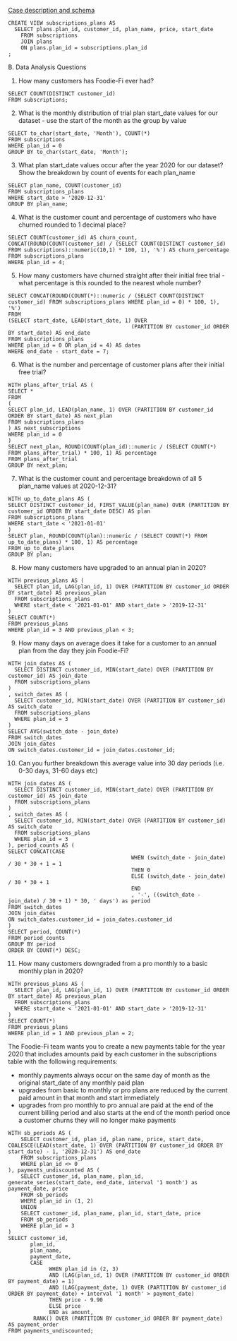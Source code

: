 [Case description and schema](https://8weeksqlchallenge.com/case-study-3/)
```
CREATE VIEW subscriptions_plans AS 
  SELECT plans.plan_id, customer_id, plan_name, price, start_date
    FROM subscriptions
    JOIN plans
    ON plans.plan_id = subscriptions.plan_id
;
```
B. Data Analysis Questions

1. How many customers has Foodie-Fi ever had?
```
SELECT COUNT(DISTINCT customer_id)
FROM subscriptions;
```
2. What is the monthly distribution of trial plan start_date values for our dataset - use the start of the month as the group by value
```
SELECT to_char(start_date, 'Month'), COUNT(*)
FROM subscriptions
WHERE plan_id = 0
GROUP BY to_char(start_date, 'Month');
```
3. What plan start_date values occur after the year 2020 for our dataset? Show the breakdown by count of events for each plan_name
```
SELECT plan_name, COUNT(customer_id)
FROM subscriptions_plans
WHERE start_date > '2020-12-31'
GROUP BY plan_name;
```
4. What is the customer count and percentage of customers who have churned rounded to 1 decimal place?
```
SELECT COUNT(customer_id) AS churn_count, CONCAT(ROUND(COUNT(customer_id) / (SELECT COUNT(DISTINCT customer_id) FROM subscriptions)::numeric(10,1) * 100, 1), '%') AS churn_percentage
FROM subscriptions_plans
WHERE plan_id = 4;
```
5. How many customers have churned straight after their initial free trial - what percentage is this rounded to the nearest whole number?
```
SELECT CONCAT(ROUND(COUNT(*)::numeric / (SELECT COUNT(DISTINCT customer_id) FROM subscriptions_plans WHERE plan_id = 0) * 100, 1), '%')
FROM
(SELECT start_date, LEAD(start_date, 1) OVER
                                       (PARTITION BY customer_id ORDER BY start_date) AS end_date
FROM subscriptions_plans
WHERE plan_id = 0 OR plan_id = 4) AS dates
WHERE end_date - start_date = 7;
```
6. What is the number and percentage of customer plans after their initial free trial?
```
WITH plans_after_trial AS (
SELECT *
FROM
(
SELECT plan_id, LEAD(plan_name, 1) OVER (PARTITION BY customer_id ORDER BY start_date) AS next_plan
FROM subscriptions_plans
) AS next_subscriptions
WHERE plan_id = 0
)
SELECT next_plan, ROUND(COUNT(plan_id)::numeric / (SELECT COUNT(*) FROM plans_after_trial) * 100, 1) AS percentage
FROM plans_after_trial
GROUP BY next_plan;
```
7. What is the customer count and percentage breakdown of all 5 plan_name values at 2020-12-31?
```
WITH up_to_date_plans AS (
SELECT DISTINCT customer_id, FIRST_VALUE(plan_name) OVER (PARTITION BY customer_id ORDER BY start_date DESC) AS plan
FROM subscriptions_plans
WHERE start_date < '2021-01-01'
)
SELECT plan, ROUND(COUNT(plan)::numeric / (SELECT COUNT(*) FROM up_to_date_plans) * 100, 1) AS percentage
FROM up_to_date_plans
GROUP BY plan;
```
8. How many customers have upgraded to an annual plan in 2020?
```
WITH previous_plans AS (
  SELECT plan_id, LAG(plan_id, 1) OVER (PARTITION BY customer_id ORDER BY start_date) AS previous_plan
  FROM subscriptions_plans
  WHERE start_date < '2021-01-01' AND start_date > '2019-12-31'
)
SELECT COUNT(*)
FROM previous_plans
WHERE plan_id = 3 AND previous_plan < 3;
```
9. How many days on average does it take for a customer to an annual plan from the day they join Foodie-Fi?
```
WITH join_dates AS (
  SELECT DISTINCT customer_id, MIN(start_date) OVER (PARTITION BY customer_id) AS join_date
  FROM subscriptions_plans
)
, switch_dates AS (
  SELECT customer_id, MIN(start_date) OVER (PARTITION BY customer_id) AS switch_date
  FROM subscriptions_plans
  WHERE plan_id = 3
)
SELECT AVG(switch_date - join_date)
FROM switch_dates
JOIN join_dates
ON switch_dates.customer_id = join_dates.customer_id;
```
10. Can you further breakdown this average value into 30 day periods (i.e. 0-30 days, 31-60 days etc)
```
WITH join_dates AS (
  SELECT DISTINCT customer_id, MIN(start_date) OVER (PARTITION BY customer_id) AS join_date
  FROM subscriptions_plans
)
, switch_dates AS (
  SELECT customer_id, MIN(start_date) OVER (PARTITION BY customer_id) AS switch_date
  FROM subscriptions_plans
  WHERE plan_id = 3
), period_counts AS (
SELECT CONCAT(CASE
                                       WHEN (switch_date - join_date) / 30 * 30 + 1 = 1
                                       THEN 0
                                       ELSE (switch_date - join_date) / 30 * 30 + 1
                                       END
                                       , '-', ((switch_date - join_date) / 30 + 1) * 30, ' days') as period
FROM switch_dates
JOIN join_dates
ON switch_dates.customer_id = join_dates.customer_id
)
SELECT period, COUNT(*)
FROM period_counts
GROUP BY period
ORDER BY COUNT(*) DESC;
```
11. How many customers downgraded from a pro monthly to a basic monthly plan in 2020?
```
WITH previous_plans AS (
  SELECT plan_id, LAG(plan_id, 1) OVER (PARTITION BY customer_id ORDER BY start_date) AS previous_plan
  FROM subscriptions_plans
  WHERE start_date < '2021-01-01' AND start_date > '2019-12-31'
)
SELECT COUNT(*)
FROM previous_plans
WHERE plan_id = 1 AND previous_plan = 2;
```
The Foodie-Fi team wants you to create a new payments table for the year 2020 that includes amounts paid by each customer in the subscriptions table with the following requirements:

- monthly payments always occur on the same day of month as the original start_date of any monthly paid plan
- upgrades from basic to monthly or pro plans are reduced by the current paid amount in that month and start immediately
- upgrades from pro monthly to pro annual are paid at the end of the current billing period and also starts at the end of the month period once a customer churns they will no longer make payments

```
WITH sb_periods AS (
	SELECT customer_id, plan_id, plan_name, price, start_date, COALESCE(LEAD(start_date, 1) OVER (PARTITION BY customer_id ORDER BY start_date) - 1, '2020-12-31') AS end_date
	FROM subscriptions_plans
	WHERE plan_id <> 0
), payments_undiscounted AS (
	SELECT customer_id, plan_name, plan_id, generate_series(start_date, end_date, interval '1 month') as payment_date, price
	FROM sb_periods
    WHERE plan_id in (1, 2)
    UNION
  	SELECT customer_id, plan_name, plan_id, start_date, price
    FROM sb_periods
    WHERE plan_id = 3
)
SELECT customer_id, 
       plan_id, 
       plan_name, 
       payment_date, 
       CASE 
             WHEN plan_id in (2, 3) 
             AND (LAG(plan_id, 1) OVER (PARTITION BY customer_id ORDER BY payment_date) = 1)
             AND (LAG(payment_date, 1) OVER (PARTITION BY customer_id ORDER BY payment_date) + interval '1 month' > payment_date)
             THEN price - 9.90
             ELSE price
             END as amount,
        RANK() OVER (PARTITION BY customer_id ORDER BY payment_date) AS payment_order
FROM payments_undiscounted;
```
